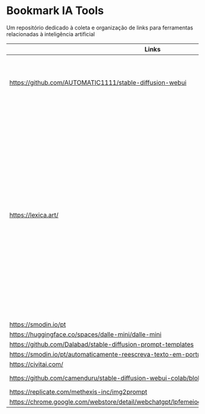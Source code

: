 # Bookmark IA Tools

Um repositório dedicado à coleta e organização de links para ferramentas relacionadas à inteligência artificial




| Links | Descrição | Categoria |
|-------|-----------|----------|
| https://github.com/AUTOMATIC1111/stable-diffusion-webui | A Inteface Web talvez mais popular para o uso Stable Diffusion | txt2img |
| https://lexica.art/ |  A plataforma contém uma grande variedade de obras de arte geradas por inteligência artificial, incluindo prompts e é descrita como um "repositório massivo de imagens geradas por IA". Uma fonte de inspiração para arte gerada por IA. | txt2img |
| https://smodin.io/pt| descrição | txt2img |
| https://huggingface.co/spaces/dalle-mini/dalle-mini| descrição | txt2img |
| https://github.com/Dalabad/stable-diffusion-prompt-templates| descrição | txt2img |
| https://smodin.io/pt/automaticamente-reescreva-texto-em-portugues-gratuitamente| descrição | txt2txt |
| https://civitai.com/| descrição | txt2img |
| https://github.com/camenduru/stable-diffusion-webui-colab/blob/main/README.md| descrição | Google Colab |
| https://replicate.com/methexis-inc/img2prompt| descrição | txt2img |
| https://chrome.google.com/webstore/detail/webchatgpt/lpfemeioodjbpieminkklglpmhlngfcn/related| | descrição | Tool Chatgpt |


